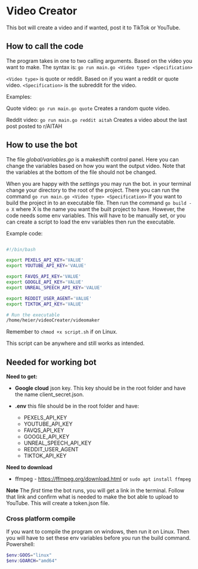 # Video Creator

This bot will create a video and if wanted, post it to TikTok or YouTube.

## How to call the code

The program takes in one to two calling arguments. Based on the video you want to make. The syntax is:
```go run main.go <Video type> <Specification>```

```<Video type>``` is quote or reddit. Based on if you want a reddit or quote video.
```<Specification>``` is the subreddit for the video.

Examples:

Quote video: ```go run main.go quote```
    Creates a random quote video.

Reddit video: ```go run main.go reddit aitah```
    Creates a video about the last post posted to r/AITAH

## How to use the bot

The file *global/variables.go* is a makeshift control panel. Here you can change the variables based on how you want the output video. Note that the variables at the bottom of the file should not be changed.

When you are happy with the *settings* you may run the bot. in your terminal change your directory to the root of the project. There you can run the command ```go run main.go <Video type> <Specification>``` If you want to build the project in to an executable file. Then run the command ```go build -o X``` where X is the name you want the built project to have. However, the code needs some env variables. This will have to be manually set, or you can create a script to load the env variables then run the executable. 

Example code:
```sh

#!/bin/bash

export PEXELS_API_KEY='VALUE'
export YOUTUBE_API_KEY='VALUE'

export FAVQS_API_KEY='VALUE'
export GOOGLE_API_KEY='VALUE'
export UNREAL_SPEECH_API_KEY='VALUE'

export REDDIT_USER_AGENT='VALUE'
export TIKTOK_API_KEY='VALUE'

# Run the executable
/home/heier/videoCreater/videomaker

```
Remember to ```chmod +x script.sh``` if on Linux.

This script can be anywhere and still works as intended.

## Needed for working bot

**Need to get:**
* **Google cloud** json key. This key should be in the root folder and have the name client_secret.json.

* **.env** this file should be in the root folder and have:
    * PEXELS_API_KEY
    * YOUTUBE_API_KEY
    * FAVQS_API_KEY
    * GOOGLE_API_KEY
    * UNREAL_SPEECH_API_KEY
    * REDDIT_USER_AGENT
    * TIKTOK_API_KEY


**Need to download**
* ffmpeg - https://ffmpeg.org/download.html or ```sudo apt install ffmpeg```

**Note** The *first* time the bot runs, you will get a link in the terminal. Follow that link and confirm what is needed to make the bot able to upload to YouTube. This will create a token.json file.

### Cross platform compile

If you want to compile the program on windows, then run it on Linux. Then you will have to set these env variables before you run the build command.
Powershell:
``` powershell
$env:GOOS="linux"
$env:GOARCH="amd64"
```

